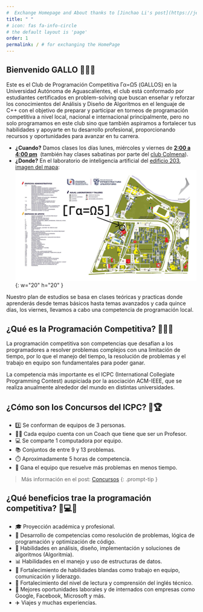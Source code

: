 ```yaml
---
#  Exchange Homepage and About thanks to [Jinchao Li's post](https://jekyll-theme-chirpy-taupe.vercel.app/blog/exchange-homepage-and-about/) and the [github issue 711](https://github.com/cotes2020/jekyll-theme-chirpy/issues/711)
title: " "
# icon: fas fa-info-circle 
# the default layout is 'page'
order: 1
permalink: / # for exchanging the HomePage
---
```


## Bienvenido GALLO 🎉🐓👋
<script src="https://cdn.jsdelivr.net/npm/add-to-calendar-button@2" async defer></script>
<style>
#atcb-reference {
  display: none !important;
}
add-to-calendar-button {
    display: inline-flex !important;  
    vertical-align: middle !important; 
}
</style>
Este es el Club de Programación Competitiva Γα=Ω5 (GALLOS) en la Universidad Autónoma de Aguascalientes, el club está conformado por estudiantes certificados en problem-solving que buscan enseñar y reforzar los conocimientos del Análisis y Diseño de Algoritmos en el lenguaje de C++ con el objetivo de preparar y participar en torneos de programación competitiva a nivel local, nacional e internacional principalmente, pero no solo programamos en este club sino que también aspiramos a fortalecer tus habilidades y apoyarte en tu desarrollo profesional, proporcionando recursos y oportunidades para avanzar en tu carrera.
- **¿Cuando?** Damos clases los días lunes, miércoles y viernes de <ins>**2:00 a 4:00 pm**</ins> <add-to-calendar-button 
  name="Clases del club Γα=Ω5"
  description="Clases del club Γα=Ω5 en el laboratorio de inteligencia artificial del edificio 203 CU de la UAA de 2:00 a 4:00 pm"
  startDate="2024-08-19"
  startTime="14:00"
  endDate="2024-11-29"
  endTime="16:00"
  timeZone="America/Mexico_City"
  location="https://maps.app.goo.gl/A9i7rYa39DNT53NA8"
  organizer="CPC-GALLOS|cpc.gallos@gmail.com"
  recurrence="weekly"
  recurrence_byDay="MO,WE,FR"
  iCalFileName="Google_Cloud"
  options="'Apple','Google','Outlook.com','Microsoft365'"
  listStyle="overlay"
  trigger="click"
  hideBackground
  size="1"
  label="Agregar al calendario"
  lightMode="bodyScheme"
  pastDateHandling="hide"></add-to-calendar-button> (también hay clases sabatinas por parte del [club Colmena](https://linktr.ee/colmena.oficial)).
- **¿Donde?** En el laboratorio de inteligencia artificial del [edificio 203](https://maps.app.goo.gl/A9i7rYa39DNT53NA8), [imagen del mapa](/assets/img/edificio203.jpg): ![mapa uaa](/assets/img/edificio203.jpg){: w="20" h="20" }

Nuestro plan de estudios se basa en clases teóricas y practicas donde aprenderás desde temas básicos hasta temas avanzados y cada quince días, los viernes, llevamos a cabo una competencia de programación local.


## ¿Qué es la Programación Competitiva? 👨‍💻💡

La programación competitiva son competencias que desafían a los programadores a resolver problemas complejos con una limitación de tiempo, por lo que el manejo del tiempo, la resolución de problemas y el trabajo en equipo son fundamentales para poder ganar.

La competencia más importante es el ICPC (International Collegiate Programming Contest) auspiciada por la asociación ACM-IEEE, que se realiza anualmente alrededor del mundo en distintas universidades.

## ¿Cómo son los Concursos del ICPC? 🤔🏆

- 3️⃣ Se conforman de equipos de 3 personas.
- 👨‍🏫 Cada equipo cuenta con un Coach que tiene que ser un Profesor.
- 💻 Se comparte 1 computadora por equipo.
- 📚 Conjuntos de entre 9 y 13 problemas.
- ⏱️ Aproximadamente 5 horas de competencia.
- 🏅 Gana el equipo que resuelve más problemas en menos tiempo.

> Más información en el post: [Concursos](https://cpc-gallos.github.io/blog/Concursos/#icpc)
{: .prompt-tip }

## ¿Qué beneficios trae la programación competitiva? 🌟💻🏅

- 🎓 Proyección académica y profesional.
- 🧩 Desarrollo de competencias como resolución de problemas, lógica de programación y optimización de código.
- 🎨 Habilidades en análisis, diseño, implementación y soluciones de algoritmos (Algoritmia).
- 📊 Habilidades en el manejo y uso de estructuras de datos.
- 🤝 Fortalecimiento de habilidades blandas como trabajo en equipo, comunicación y liderazgo.
- 📖 Fortalecimiento del nivel de lectura y comprensión del inglés técnico.
- 💼 Mejores oportunidades laborales y de internados con empresas como Google, Facebook, Microsoft y más.
- ✈️ Viajes y muchas experiencias.





